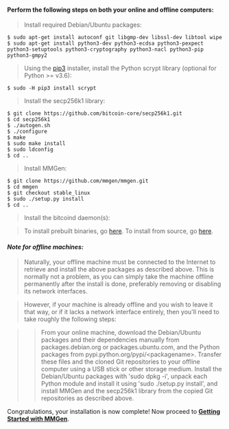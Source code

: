 #### Perform the following steps on both your online and offline computers:

> Install required Debian/Ubuntu packages:

	$ sudo apt-get install autoconf git libgmp-dev libssl-dev libtool wipe
	$ sudo apt-get install python3-dev python3-ecdsa python3-pexpect python3-setuptools python3-cryptography python3-nacl python3-pip python3-gmpy2

> Using the [pip3][P] installer, install the Python scrypt library (optional for Python >= v3.6):

	$ sudo -H pip3 install scrypt

> Install the secp256k1 library:

	$ git clone https://github.com/bitcoin-core/secp256k1.git
	$ cd secp256k1
	$ ./autogen.sh
	$ ./configure
	$ make
	$ sudo make install
	$ sudo ldconfig
	$ cd ..

> Install MMGen:

	$ git clone https://github.com/mmgen/mmgen.git
	$ cd mmgen
	$ git checkout stable_linux
	$ sudo ./setup.py install
	$ cd ..

> Install the bitcoind daemon(s):

> To install prebuilt binaries, go [here][01].  To install from source, go
> [here][02].

#### *Note for offline machines:*

> Naturally, your offline machine must be connected to the Internet to retrieve
> and install the above packages as described above.  This is normally not a
> problem, as you can simply take the machine offline permanently after the
> install is done, preferably removing or disabling its network interfaces.

> However, if your machine is already offline and you wish to leave it that way,
> or if it lacks a network interface entirely, then you'll need to take roughly
> the following steps:

>> From your online machine, download the Debian/Ubuntu packages and their
>> dependencies manually from packages.debian.org or packages.ubuntu.com, and
>> the Python packages from pypi.python.org/pypi/&lt;packagename&gt;.  Transfer
>> these files and the cloned Git repositories to your offline computer using a
>> USB stick or other storage medium.  Install the Debian/Ubuntu packages with
>> 'sudo dpkg -i', unpack each Python module and install it using 'sudo
>> ./setup.py install', and install MMGen and the secp256k1 library from the
>> copied Git repositories as described above.

Congratulations, your installation is now complete!  Now proceed to [**Getting
Started with MMGen**][gs].

[01]: Install-Bitcoind
[02]: Install-Bitcoind-from-Source-on-Debian-or-Ubuntu-Linux
[gs]: Getting-Started-with-MMGen
[03]: https://pypi.python.org/packages/source/p/pexpect/pexpect-3.1.tar.gz
[P]: https://pypi.org/project/pip
